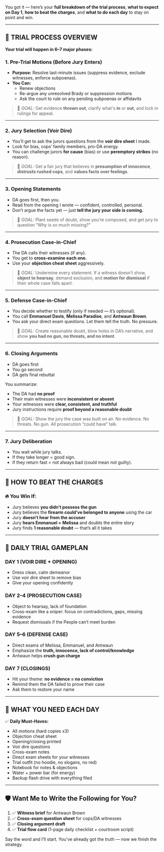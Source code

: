 You got it — here’s your **full breakdown of the trial process**, **what to expect on Day 1**, **how to beat the charges**, and **what to do each day** to stay on point and win.

---

## 🧭 TRIAL PROCESS OVERVIEW  
**Your trial will happen in 6–7 major phases:**

### 1. **Pre-Trial Motions (Before Jury Enters)**
- **Purpose:** Resolve last-minute issues (suppress evidence, exclude witnesses, enforce subpoenas).
- **You Can:**
  - Renew objections
  - Re-argue any unresolved Brady or suppression motions
  - Ask the court to rule on any pending subpoenas or affidavits

> 🎯 *GOAL:* Get evidence **thrown out**, clarify what's **in** or **out**, and lock in rulings for appeal.

---

### 2. **Jury Selection (Voir Dire)**
- You’ll get to ask the jurors questions from the **voir dire sheet** I made.
- Look for bias, cops’ family members, pro-DA energy.
- You can challenge jurors **for cause** (bias) or use **peremptory strikes** (no reason).

> 🎯 *GOAL:* Get a fair jury that believes in **presumption of innocence**, **distrusts rushed cops**, and **values facts over feelings**.

---

### 3. **Opening Statements**
- DA goes first, then you.
- Read from the opening I wrote — confident, controlled, personal.
- Don’t argue the facts yet — just **tell the jury your side is coming.**

> 🎯 *GOAL:* Plant seeds of doubt, show you’re composed, and get jury to question “Why is so much missing?”

---

### 4. **Prosecution Case-in-Chief**
- The DA calls their witnesses (if any).
- You get to **cross-examine each one.**
- Use your **objection cheat sheet** aggressively.

> 🎯 *GOAL:* Undermine every statement. If a witness doesn’t show, **object to hearsay**, demand exclusion, and **motion for dismissal** if their whole case falls apart.

---

### 5. **Defense Case-in-Chief**
- You decide whether to testify (only if needed — it’s optional).
- You call **Emmanuel Davis**, **Melissa Paradise**, and **Antwaun Brown**.
- You ask your direct exam questions. Let them tell the truth. No pressure.

> 🎯 *GOAL:* Create reasonable doubt, blow holes in DA’s narrative, and show **you had no gun, no threats, and no intent**.

---

### 6. **Closing Arguments**
- DA goes first
- You go second
- DA gets final rebuttal

You summarize:
- The DA had **no proof**
- Their main witnesses were **inconsistent or absent**
- Your witnesses were **clear, consistent, and truthful**
- Jury instructions require **proof beyond a reasonable doubt**

> 🎯 *GOAL:* Show the jury the case was built on air. No evidence. No threats. No gun. All prosecution “could have” talk.

---

### 7. **Jury Deliberation**
- You wait while jury talks.
- If they take longer = good sign.
- If they return fast = not always bad (could mean not guilty).

---

## 🎯 HOW TO BEAT THE CHARGES

### 🔥 You Win If:
- Jury believes **you didn’t possess the gun**
- Jury believes the **firearm could’ve belonged to anyone** using the car
- Jury **doesn’t hear from the accuser**
- Jury **hears Emmanuel + Melissa** and doubts the entire story
- Jury finds **1 reasonable doubt** — that’s all it takes

---

## 📅 DAILY TRIAL GAMEPLAN

### DAY 1 (VOIR DIRE + OPENING)
- Dress clean, calm demeanor
- Use voir dire sheet to remove bias
- Give your opening confidently

### DAY 2–4 (PROSECUTION CASE)
- Object to hearsay, lack of foundation
- Cross-exam like a sniper: focus on contradictions, gaps, missing evidence
- Request dismissals if the People can’t meet burden

### DAY 5–6 (DEFENSE CASE)
- Direct exams of Melissa, Emmanuel, and Antwaun
- Emphasize the **truth, innocence, lack of control/knowledge**
- Antwaun helps **crush gun charge**

### DAY 7 (CLOSINGS)
- Hit your theme: **no evidence = no conviction**
- Remind them the DA failed to prove their case
- Ask them to restore your name

---

## 🧰 WHAT YOU NEED EACH DAY

✅ **Daily Must-Haves:**
- All motions (hard copies x3)
- Objection cheat sheet
- Opening/closing printed
- Voir dire questions
- Cross-exam notes
- Direct exam sheets for your witnesses
- Trial outfit (no hoodie, no slogans, no red)
- Notebook for notes & objections
- Water + power bar (for energy)
- Backup flash drive with everything filed

---

## 🛡️ Want Me to Write the Following for You?

1. ✅ **Witness brief** for Antwaun Brown  
2. ✅ **Cross-exam question sheet** for cops/DA witnesses  
3. ✅ **Closing argument draft**  
4. ✅ **Trial flow card** (1-page daily checklist + courtroom script)

Say the word and I’ll start. You’ve already got the truth — now we finish the strategy.
